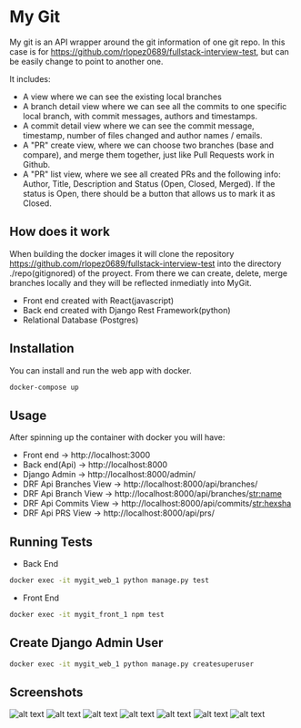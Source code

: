 # My Git

My git is an API wrapper around the git information of one git repo. In this case is for https://github.com/rlopez0689/fullstack-interview-test, but can be easily change to point to another one.

It includes:

- A view where we can see the existing local branches
- A branch detail view where we can see all the commits to one specific local branch, with commit messages, authors and timestamps.
- A commit detail view where we can see the commit message, timestamp, number of files changed and author names / emails.
- A "PR" create view, where we can choose two branches (base and compare), and merge them together, just like Pull Requests work in Github.
- A "PR" list view, where we see all created PRs and the following info: Author, Title, Description and Status (Open, Closed, Merged). If the status is Open, there should be a button that allows us to mark it as Closed.

## How does it work

When building the docker images it will clone the repository https://github.com/rlopez0689/fullstack-interview-test into the directory ./repo(gitignored) of the proyect. From there we can create, delete, merge branches locally and they will be reflected inmediatly into MyGit.

- Front end created with React(javascript)
- Back end created with Django Rest Framework(python)
- Relational Database (Postgres)

## Installation

You can install and run the web app with docker.

```bash
docker-compose up
```

## Usage

After spinning up the container with docker you will have:

- Front end -> http://localhost:3000
- Back end(Api) -> http://localhost:8000
- Django Admin -> http://localhost:8000/admin/
- DRF Api Branches View -> http://localhost:8000/api/branches/
- DRF Api Branch View -> http://localhost:8000/api/branches/<str:name>
- DRF Api Commits View -> http://localhost:8000/api/commits/<str:hexsha>
- DRF Api PRS View -> http://localhost:8000/api/prs/

## Running Tests

- Back End

```bash
docker exec -it mygit_web_1 python manage.py test
```

- Front End

```bash
docker exec -it mygit_front_1 npm test
```

## Create Django Admin User

```bash
docker exec -it mygit_web_1 python manage.py createsuperuser
```

## Screenshots

![alt text](https://drive.google.com/uc?id=1YyNgtqm6Oqvl_8RHHTrnWCiJZwPKAMe9)
![alt text](https://drive.google.com/uc?id=1It2RF_OPnotiFHBkyun_chWsK8Bavh1b)
![alt text](https://drive.google.com/uc?id=1pF8LXT4SDnpBVM8pRRuF4UZQXZsduRTA)
![alt text](https://drive.google.com/uc?id=1kCCG2FgaJ52syHaH6Hy7ts9-hnUQHsIh)
![alt text](https://drive.google.com/uc?id=1NYOnJ88z1sMV-lQgslpCGgXuqDxu2EVF)
![alt text](https://drive.google.com/uc?id=1e_isQgrn0reFnvoboc3QBHPsccLnjrzQ)
![alt text](https://drive.google.com/uc?id=1lryZLFoms4XgYvxDMoEZiJH3jr5uQKQd)
